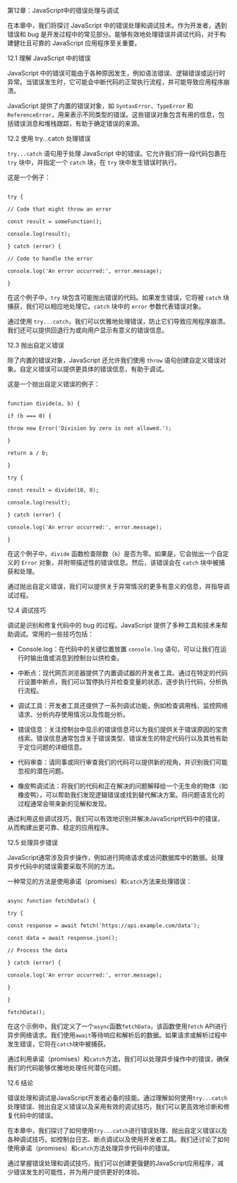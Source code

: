 第12章：JavaScript中的错误处理与调试

在本章中，我们将探讨 JavaScript 中的错误处理和调试技术。作为开发者，遇到错误和 bug 是开发过程中的常见部分。能够有效地处理错误并调试代码，对于构建健壮且可靠的 JavaScript 应用程序至关重要。

12.1 理解 JavaScript 中的错误

JavaScript 中的错误可能由于各种原因发生，例如语法错误、逻辑错误或运行时异常。当错误发生时，它可能会中断代码的正常执行流程，并可能导致应用程序崩溃。

JavaScript 提供了内置的错误对象，如 `SyntaxError`、`TypeError` 和 `ReferenceError`，用来表示不同类型的错误。这些错误对象包含有用的信息，包括错误消息和堆栈跟踪，有助于确定错误的来源。

12.2 使用 try...catch 处理错误

`try...catch` 语句用于处理 JavaScript 中的错误。它允许我们将一段代码包裹在 `try` 块中，并指定一个 `catch` 块，在 `try` 块中发生错误时执行。

这是一个例子：

```jsjavascript

try {

// Code that might throw an error

const result = someFunction();

console.log(result);

} catch (error) {

// Code to handle the error

console.log('An error occurred:', error.message);

}

```

在这个例子中，`try` 块包含可能抛出错误的代码。如果发生错误，它将被 `catch` 块捕获，我们可以相应地处理它。`catch` 块中的 `error` 参数代表错误对象。

通过使用 `try...catch`，我们可以优雅地处理错误，防止它们导致应用程序崩溃。我们还可以提供回退行为或向用户显示有意义的错误信息。

12.3 抛出自定义错误

除了内置的错误对象，JavaScript 还允许我们使用 `throw` 语句创建自定义错误对象。自定义错误可以提供更具体的错误信息，有助于调试。

这是一个抛出自定义错误的例子：

```jsjavascript

function divide(a, b) {

if (b === 0) {

throw new Error('Division by zero is not allowed.');

}

return a / b;

}

try {

const result = divide(10, 0);

console.log(result);

} catch (error) {

console.log('An error occurred:', error.message);

}

```

在这个例子中，`divide` 函数检查除数（`b`）是否为零。如果是，它会抛出一个自定义的 `Error` 对象，并附带描述性的错误信息。然后，该错误会在 `catch` 块中被捕获和处理。

通过抛出自定义错误，我们可以提供关于异常情况的更多有意义的信息，并指导调试过程。

12.4 调试技巧

调试是识别和修复代码中的 bug 的过程。JavaScript 提供了多种工具和技术来帮助调试。常用的一些技巧包括：

- Console.log：在代码中的关键位置放置 `console.log` 语句，可以让我们在运行时输出值或消息到控制台以供检查。

- 中断点：现代网页浏览器提供了内置调试器的开发者工具。通过在特定的代码行设置中断点，我们可以暂停执行并检查变量的状态，逐步执行代码，分析执行流程。

- 调试工具：开发者工具还提供了一系列调试功能，例如检查调用栈、监控网络请求、分析内存使用情况以及性能分析。

- 错误信息：关注控制台中显示的错误信息可以为我们提供关于错误原因的宝贵线索。错误信息通常包含关于错误类型、错误发生的特定代码行以及其他有助于定位问题的详细信息。

- 代码审查：请同事或同行审查我们的代码可以提供新的视角，并识别我们可能忽视的潜在问题。

- 橡皮鸭调试法：将我们的代码和正在解决的问题解释给一个无生命的物体（如橡皮鸭），可以帮助我们发现逻辑错误或找到替代解决方案。将问题语言化的过程通常会带来新的见解和发现。

通过利用这些调试技巧，我们可以有效地识别并解决JavaScript代码中的错误，从而构建出更可靠、稳定的应用程序。

12.5 处理异步错误

JavaScript通常涉及异步操作，例如进行网络请求或访问数据库中的数据。处理异步代码中的错误需要采取不同的方法。

一种常见的方法是使用承诺（promises）和`catch`方法来处理错误：

```jsjavascript

async function fetchData() {

try {

const response = await fetch('https://api.example.com/data');

const data = await response.json();

// Process the data

} catch (error) {

console.log('An error occurred:', error.message);

}

}

fetchData();

```

在这个示例中，我们定义了一个`async`函数`fetchData`，该函数使用`fetch` API进行异步网络请求。我们使用`await`等待响应和解析后的数据。如果请求或解析过程中发生错误，它将在`catch`块中被捕获。

通过利用承诺（promises）和`catch`方法，我们可以处理异步操作中的错误，确保我们的代码能够优雅地处理任何潜在问题。

12.6 结论

错误处理和调试是JavaScript开发者必备的技能。通过理解如何使用`try...catch`处理错误、抛出自定义错误以及采用有效的调试技巧，我们可以更高效地诊断和修复代码中的错误。

在本章中，我们探讨了如何使用`try...catch`进行错误处理、抛出自定义错误以及各种调试技巧，如控制台日志、断点调试以及使用开发者工具。我们还讨论了如何使用承诺（promises）和`catch`方法处理异步代码中的错误。

通过掌握错误处理和调试技巧，我们可以创建更强健的JavaScript应用程序，减少错误发生的可能性，并为用户提供更好的体验。
